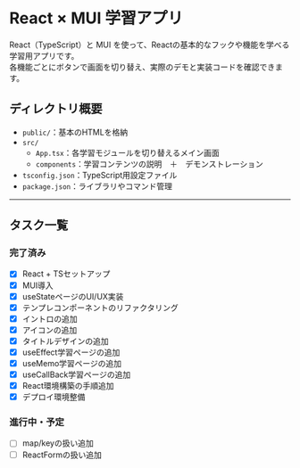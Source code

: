 # React × MUI 学習アプリ

React（TypeScript）と MUI を使って、Reactの基本的なフックや機能を学べる学習用アプリです。  
各機能ごとにボタンで画面を切り替え、実際のデモと実装コードを確認できます。

## ディレクトリ概要

- `public/`：基本のHTMLを格納
- `src/`
  - `App.tsx`：各学習モジュールを切り替えるメイン画面
  - `components`：学習コンテンツの説明　＋　デモンストレーション
- `tsconfig.json`：TypeScript用設定ファイル
- `package.json`：ライブラリやコマンド管理

---

## タスク一覧

### 完了済み
- [x] React + TSセットアップ
- [x] MUI導入
- [x] useStateページのUI/UX実装
- [x] テンプレコンポーネントのリファクタリング
- [x] イントロの追加
- [x] アイコンの追加
- [x] タイトルデザインの追加
- [x] useEffect学習ページの追加
- [x] useMemo学習ページの追加
- [x] useCallBack学習ページの追加
- [x] React環境構築の手順追加
- [x] デプロイ環境整備

### 進行中・予定


- [ ] map/keyの扱い追加
- [ ] ReactFormの扱い追加